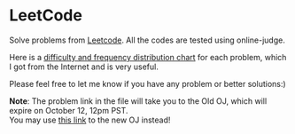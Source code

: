 # LeetCode


Solve problems from [Leetcode](http://oj.leetcode.com/). All the codes are tested using online-judge.

Here is a [difficulty and frequency distribution chart](https://docs.google.com/spreadsheet/pub?key=0Aqt--%20wSNYfuxdGxQWVFsOGdVVWxQRlNUVXZTdEpOeEE&output=html) for each problem, which I got from the Internet and is very useful.

Please feel free to let me know if you have any problem or better solutions:)

**Note**: The problem link in the file will take you to the Old OJ, which will expire on October 12, 12pm PST.<br>
You may use [this link](http://oj.leetcode.com/) to the new OJ instead!
